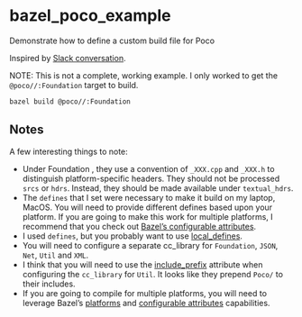 # bazel_poco_example

Demonstrate how to define a custom build file for Poco

Inspired by [Slack
conversation](https://bazelbuild.slack.com/archives/CA31HN1T3/p1680566937546549?thread_ts=1680541252.699009&cid=CA31HN1T3).

NOTE: This is not a complete, working example. I only worked to get the `@poco//:Foundation` target
to build.

```sh
bazel build @poco//:Foundation
```

## Notes

A few interesting things to note:

- Under Foundation , they use a convention of `_XXX.cpp`  and `_XXX.h` to distinguish
  platform-specific headers. They should not be processed `srcs` or `hdrs`. Instead, they should be 
  made available under `textual_hdrs`.
- The `defines` that I set were necessary to make it build on my laptop, MacOS. You will need to
  provide different defines based upon your platform. If you are going to make this work for
  multiple platforms, I recommend that you check out [Bazel’s configurable
  attributes](https://bazel.build/docs/configurable-attributes).
- I used `defines`, but you probably want to use [local_defines](https://bazel.build/reference/be/c-cpp#cc_library.local_defines).
- You will need to configure a separate cc_library for `Foundation`, `JSON`, `Net`, `Util` and
  `XML`.
- I think that you will need to use the
  [include_prefix](https://bazel.build/reference/be/c-cpp#cc_library.include_prefix) attribute when
  configuring the `cc_library` for `Util`. It looks like they prepend `Poco/` to their includes. 
- If you are going to compile for multiple platforms, you will need to leverage Bazel’s
  [platforms](https://bazel.build/extending/platforms) and [configurable
  attributes](https://bazel.build/docs/configurable-attributes) capabilities.

